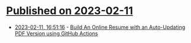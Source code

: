 # [Published on 2023-02-11](index.md)

* [2023-02-11, 16:51:16](https://lobste.rs/s/jqr0hq/build_online_resume_with_auto_updating) - [Build An Online Resume with an Auto-Updating PDF Version using GitHub Actions](https://bas.codes/posts/github-actions-resume)
